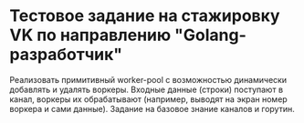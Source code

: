 # Тестовое задание на стажировку VK по направлению "Golang-разработчик"
Реализовать примитивный worker-pool с возможностью динамически добавлять и удалять воркеры. Входные данные (строки) поступают в канал, воркеры их обрабатывают (например, выводят на экран номер воркера и сами данные). Задание на базовое знание каналов и горутин.
